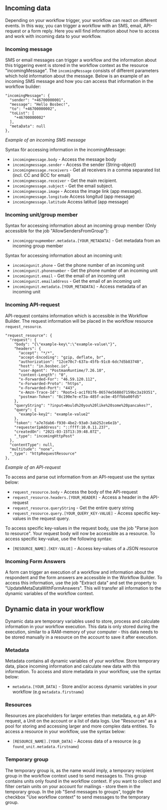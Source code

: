 <!--# Workflow data -->

<!-- Workflows can manage information both on your account, as well as dynamic content in specific executions. Information or data could be sent to a workflow, calculated or created in an execution or located as a temporary resource. Use this section to understand how you can work with data and information on the Bosbec Workflow Builder. -->

## Incoming data
Depending on your workflow trigger, your workflow can react on different events. In this way, you can trigger a workflow with an SMS, email, API-request or a form reply. Here you will find information about how to access and work with incoming data to your workflow.

### Incoming message
SMS or email messages can trigger a workflow and the information about this triggering event is stored in the workflow context as the resource "incomingMessage". The `incomingMessage` consists of different parameters which hold information about the message. Below is an example of an incoming SMS message and how you can access that information in the workflow builder:

```
"incomingMessage": {
  "sender": "+46700000001",
  "message": "Hello Bosbec!",
  "to": "+46700000002",
  "toList": [
    "+46700000002"
  ],
  "metaData": null
},
```
_Example of an incoming SMS message_

Syntax för accessing information in the incomingMessage:

* `incomingmessage.body` - Access the message body
* `incomingmessage.sender` - Access the sender (String-object)
* `incomingmessage.receivers` - Get all receivers in a comma separated list (incl. CC and BCC for email)
* `incomingmessage.receiver` - Get the main recipient.
* `incomingmessage.subject` - Get the email subject.
* `incomingmessage.image` - Access the image link (app message).
* `incomingmessage.longitude` Access longitud (app message)
* `incomingmessage.latitude` Access latitud (app message)

### Incoming unit/group member

Syntax for accessing information about an incoming group member (Only accessible for the job "AllowSendersFromGroup"):
* `incominggroupmember.metadata.[YOUR_METADATA]` - Get metadata from an incoming group member

Syntax for accessing information about an incoming unit:
* `incomingunit.phone` - Get the phone number of an incoming unit
* `incomingunit.phonenumber` - Get the phone number of an incoming unit
* `incomingunit.email` - Get the email of an incoming unit
* `incomingunit.emailaddress` - Get the email of an incoming unit
* `incomingunit.metadata.[YOUR_METADATA]` - Access metadata of an incoming unit

### Incoming API-request

API-request contains information which is accessible in the Workflow Builder. The request information will be placed in the workflow resource `request_resource`. 

```
"request_resource": {
  "request": {
    "body": "{\"example-key\":\"example-value\"}",
    "headers": {
      "accept": "*/*",
      "accept-Encoding": "gzip, deflate, br",
      "authorization": "12ce70c7-637a-45fb-91c8-6dc7d5b83748",
      "host": "in.bosbec.io",
      "user-Agent": "PostmanRuntime/7.26.10",
      "content-Length": "0",
      "x-Forwarded-For": "46.59.120.112",
      "x-Forwarded-Proto": "https",
      "x-Forwarded-Port": "443",
      "x-Amzn-Trace-Id": "Root=1-ac1f01f6-86574e5688d7159bc3a19351",
      "postman-Token": "8c190e7e-e73a-485f-acbe-45ffbba00fd5"
    },
    "queryString": "?input=Would%20you%20like%20some%20pancakes?",
    "query": {
      "example-key2": "example-value2"
    },
    "token": "a7e7dab6-f930-4be2-93a0-3ab252ce6e1b",
    "requesterIpAddress": "::ffff:10.0.11.237",
    "createdOn": "2021-03-15T13:39:48.07Z",
    "_type": "incomingHttpPost"
  },
  "contentType": null,
  "multitude": "none",
  "_type": "httpRequestResource"
},
```
_Example of an API-request_

To access and parse out information from an API-request use the syntax below:
* `request_resource.body` - Access the body of the API-request
* `request_resource.headers.[YOUR_HEADER]` - Access a header in the API-request
* `request_resource.queryString` - Get the entire query string
* `request_resource.query.[YOUR_QUERY_KEY-VALUE]` - Access specific key-values in the request query.

To access specific key-values in the request body, use the job "Parse json to resource". Your request body will now be accessible as a resource. To access specific key-value, use the following syntax:
* `[RESOURCE_NAME].[KEY-VALUE]` - Access key-values of a JSON resource

### Incoming Form Answers

A form can trigger an execution of a workflow and information about the respondent and the form answers are accessible in the Workflow Builder. To access this information, use the job "Extract data" and set the property to "UpdateMetaDataWithFormAnswers". This will transfer all information to the dynamic variables of the workflow context.

## Dynamic data in your workflow
Dynamic data are temporary variables used to store, process and calculate information in your workflow execution. This data is only stored during the execution, similar to a RAM-memory of your computer - this data needs to be stored manually in a resource on the account to save it after execution.

### Metadata
Metadata contains all dynamic variables of your workflow. Store temporary data, place incoming information and calculate new data with this information. To access and store metadata in your workflow, use the syntax below:
* `metadata.[YOUR_DATA]` - Store and/or access dynamic variables in your workflow (e.g `metadata.firstname`)

### Resources

Resources are placeholders for larger enteties than metadata, e.g an API-request, a Unit on the account or a list of data logs. Use "Resources" as a pool for storing and accessing larger and more complex data entities. To access a resource in your workflow, use the syntax below:
* `[RESOURCE_NAME].[YOUR_DATA]` - Access data of a resource (e.g `found_unit.metadata.firstname`)

### Temporary group

The temporary group is, as the name would imply, a temporary recipient group in the workflow context used to send messages to. This group contains units only found in the workflow context. If you want to collect and filter certain units on your account for mailings - store them in the temporary group. In the job "Send messages to groups", toggle the checkbox "Use workflow context" to send messages to the temporary group.

